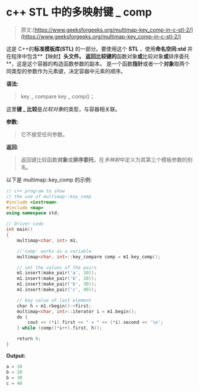 # c++ STL 中的多映射键 _ comp

> 原文:[https://www.geeksforgeeks.org/multimap-key_comp-in-c-stl-2/](https://www.geeksforgeeks.org/multimap-key_comp-in-c-stl-2/)

这是 C++的**标准模板库(STL)** 的一部分。要使用这个 **STL** ，使用**命名空间:std** 并在程序中包含**【映射】**头文件。
返回比较键的**函数对象**或**比较对象**或**排序委托**，这是这个容器的构造函数参数的副本。
是一个函数**指针**或者一个**对象**取两个同类型的参数作为元素键，决定容器中元素的顺序。

**语法:**

> key _ compare key _ comp()；

这里**键 _ 比较**是*比较对象*的类型，与容器相关联。

**参数:**

> 它不接受任何参数。

**返回:**

> 返回键比较函数**对象**或**排序委托**，在*多映射*中定义为其第三个模板参数的别名。

以下是 multimap::key_comp 的示例:

```cpp
// c++ program to show
// the use of multimap::key_comp
#include <iostream>
#include <map>
using namespace std;

// Driver code
int main()
{
    multimap<char, int> m1;

    //'comp' works as a variable
    multimap<char, int>::key_compare comp = m1.key_comp();

    // set the values of the pairs
    m1.insert(make_pair('a', 10));
    m1.insert(make_pair('b', 20));
    m1.insert(make_pair('b', 30));
    m1.insert(make_pair('c', 40));

    // key value of last element
    char h = m1.rbegin()->first;
    multimap<char, int>::iterator i = m1.begin();
    do {
        cout << (*i).first << " = " << (*i).second << '\n';
    } while (comp((*i++).first, h));

    return 0;
}
```

**Output:**

```cpp
a = 10
b = 20
b = 30
c = 40

```